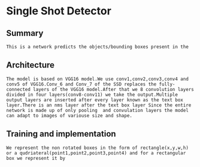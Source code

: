 # Single Shot Detector

## Summary
	This is a network predicts the objects/bounding boxes present in the 



## Architecture
	The model is based on VGG16 model.We use conv1,conv2,conv3,conv4 and conv5 of VGG16.Conv_6 and Conv_7 of the SSD replaces the fully-connected layers of the VGG16 model.After that we 8 convolution layers divided in four layers(conv8-conv11) we take the output.Multiple output layers are inserted after every layer known as the text box layer.There is an nms layer after the text box layer Since the entire network is made up of only pooling  and convulation layers the model can adapt to images of variouse size and shape.

## Training and implementation
	We represent the non rotated boxes in the form of rectangle(x,y,w,h) or a qudriateral(point1,point2,point3,point4) and for a rectangular box we represent it by 